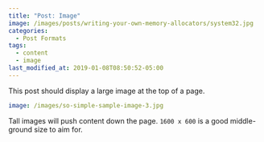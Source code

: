 ```yaml
---
title: "Post: Image"
image: /images/posts/writing-your-own-memory-allocators/system32.jpg
categories:
  - Post Formats
tags:
  - content
  - image
last_modified_at: 2019-01-08T08:50:52-05:00
---
```


This post should display a large image at the top of a page.

```yaml
image: /images/so-simple-sample-image-3.jpg
```

Tall images will push content down the page. `1600 x 600` is a good middle-ground size to aim for.
